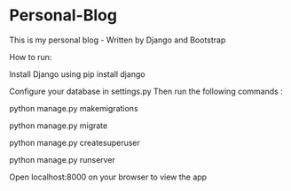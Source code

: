 # Personal-Blog
This is my personal blog - Written by Django and Bootstrap 

How to run:

Install Django using
pip install django

Configure your database in settings.py
Then run the following commands :


python manage.py makemigrations

python manage.py migrate

python manage.py createsuperuser

python manage.py runserver

Open localhost:8000 on your browser to view the app
